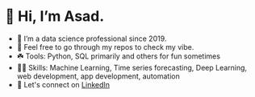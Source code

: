 # 👋 Hi, I’m Asad.
- 🌱 I’m a data science professional since 2019.
- 🔨 Feel free to go through my repos to check my vibe.
- ☘️ Tools: Python, SQL primarily and others for fun sometimes
- 🤹🏽 Skills: Machine Learning, Time series forecasting, Deep Learning, web development, app development, automation
- 🤝 Let's connect on [LinkedIn](https://www.linkedin.com/in/asadhusain97/ "Asad's LinkedIn")

<!---
asadperson/asadperson is a ✨ special ✨ repository because its `README.md` (this file) appears on your GitHub profile.
You can click the Preview link to take a look at your changes.
--->
